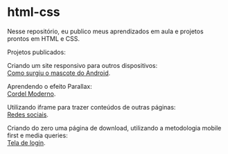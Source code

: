 # html-css
Nesse repositório, eu publico meus aprendizados em aula e projetos prontos em HTML e CSS.

Projetos publicados:

Criando um site responsivo para outros dispositivos: <br>
<a href="https://lalaricas.github.io/projeto-android/" target="_blank">Como surgiu o mascote do Android</a>.

Aprendendo o efeito Parallax: <br>
<a href="https://lalaricas.github.io/projeto-cordel/" target="_blank">Cordel Moderno</a>.

Utilizando iframe para trazer conteúdos de outras páginas: <br>
<a href="https://lalaricas.github.io/projeto-redes-sociais" target="_blank">Redes sociais</a>.

Criando do zero uma página de download, utilizando a metodologia mobile first e media queries:<br>
<a href="https://lalaricas.github.io/projeto-login" target="_blank">Tela de login</a>.